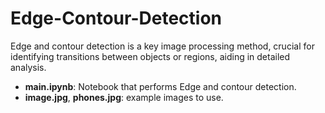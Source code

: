 # Edge-Contour-Detection
Edge and contour detection is a key image processing method, crucial for identifying transitions between objects or regions, aiding in detailed analysis.
- <b>main.ipynb</b>: Notebook that performs Edge and contour detection.
- <b>image.jpg</b>, <b>phones.jpg</b>: example images to use.
